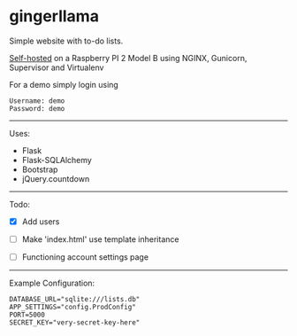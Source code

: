 # gingerllama
Simple website with to-do lists.

[Self-hosted](http://gingerllama.noip.me) on a Raspberry PI 2 Model B using NGINX, Gunicorn, Supervisor and Virtualenv

For a demo simply login using
```
Username: demo
Password: demo
```
___
Uses:
* Flask
* Flask-SQLAlchemy
* Bootstrap
* jQuery.countdown



___
Todo:
- [x] Add users
- [ ] Make 'index.html' use template inheritance
- [ ] Functioning account settings page




___
Example Configuration:
```
DATABASE_URL="sqlite:///lists.db"
APP_SETTINGS="config.ProdConfig"
PORT=5000
SECRET_KEY="very-secret-key-here"
```
